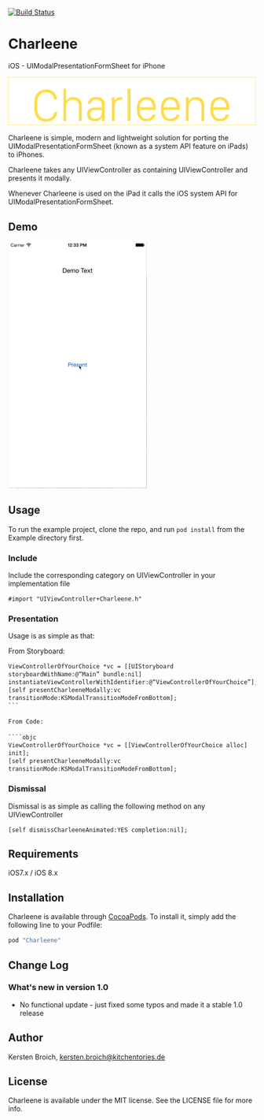 [![Build Status](https://travis-ci.org/KitchenStories/charleene.svg)](https://travis-ci.org/KitchenStories/charleene)

# Charleene

iOS - UIModalPresentationFormSheet for iPhone

![](https://github.com/KitchenStories/Charleene/blob/master/images/charleene-header.png)

Charleene is simple, modern and lightweight solution for porting the UIModalPresentationFormSheet (known as a system API feature on iPads) to iPhones.

Charleene takes any UIViewController as containing UIViewController and presents it modally. 

Whenever Charleene is used on the iPad it calls the iOS system API for UIModalPresentationFormSheet.


## Demo

![](https://github.com/KitchenStories/Charleene/blob/master/images/Charleene-Demo.gif)


## Usage

To run the example project, clone the repo, and run `pod install` from the Example directory first.

### Include

Include the corresponding category on UIViewController in your implementation file

```objc
#import "UIViewController+Charleene.h"
```

### Presentation

Usage is as simple as that:

From Storyboard:

````objc
ViewControllerOfYourChoice *vc = [[UIStoryboard storyboardWithName:@“Main” bundle:nil] instantiateViewControllerWithIdentifier:@“ViewControllerOfYourChoice”];
[self presentCharleeneModally:vc transitionMode:KSModalTransitionModeFromBottom];
```

From Code:

````objc  
ViewControllerOfYourChoice *vc = [[ViewControllerOfYourChoice alloc] init];    
[self presentCharleeneModally:vc transitionMode:KSModalTransitionModeFromBottom];

````

### Dismissal

Dismissal is as simple as calling the following method on any UIViewController

````objc
[self dismissCharleeneAnimated:YES completion:nil];
````


## Requirements

iOS7.x / iOS 8.x

## Installation

Charleene is available through [CocoaPods](http://cocoapods.org). To install
it, simply add the following line to your Podfile:

```ruby
pod "Charleene"
```

## Change Log

### What's new in version 1.0

* No functional update - just fixed some typos and made it a stable 1.0 release

## Author

Kersten Broich, kersten.broich@kitchentories.de

## License

Charleene is available under the MIT license. See the LICENSE file for more info.
